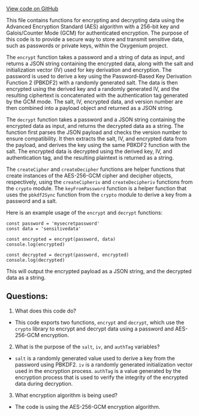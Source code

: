 [View code on GitHub](https://github.com/oxygenium/oxygenium-web3/packages/web3-wallet/src/password-crypto.ts)

This file contains functions for encrypting and decrypting data using the Advanced Encryption Standard (AES) algorithm with a 256-bit key and Galois/Counter Mode (GCM) for authenticated encryption. The purpose of this code is to provide a secure way to store and transmit sensitive data, such as passwords or private keys, within the Oxygenium project.

The `encrypt` function takes a password and a string of data as input, and returns a JSON string containing the encrypted data, along with the salt and initialization vector (IV) used for key derivation and encryption. The password is used to derive a key using the Password-Based Key Derivation Function 2 (PBKDF2) with a randomly generated salt. The data is then encrypted using the derived key and a randomly generated IV, and the resulting ciphertext is concatenated with the authentication tag generated by the GCM mode. The salt, IV, encrypted data, and version number are then combined into a payload object and returned as a JSON string.

The `decrypt` function takes a password and a JSON string containing the encrypted data as input, and returns the decrypted data as a string. The function first parses the JSON payload and checks the version number to ensure compatibility. It then extracts the salt, IV, and encrypted data from the payload, and derives the key using the same PBKDF2 function with the salt. The encrypted data is decrypted using the derived key, IV, and authentication tag, and the resulting plaintext is returned as a string.

The `createCipher` and `createDecipher` functions are helper functions that create instances of the AES-256-GCM cipher and decipher objects, respectively, using the `createCipheriv` and `createDecipheriv` functions from the `crypto` module. The `keyFromPassword` function is a helper function that uses the `pbkdf2Sync` function from the `crypto` module to derive a key from a password and a salt.

Here is an example usage of the `encrypt` and `decrypt` functions:

```
const password = 'mysecretpassword'
const data = 'sensitivedata'

const encrypted = encrypt(password, data)
console.log(encrypted)

const decrypted = decrypt(password, encrypted)
console.log(decrypted)
```

This will output the encrypted payload as a JSON string, and the decrypted data as a string.
## Questions: 
 1. What does this code do?
- This code exports two functions, `encrypt` and `decrypt`, which use the `crypto` library to encrypt and decrypt data using a password and AES-256-GCM encryption.

2. What is the purpose of the `salt`, `iv`, and `authTag` variables?
- `salt` is a randomly generated value used to derive a key from the password using PBKDF2. `iv` is a randomly generated initialization vector used in the encryption process. `authTag` is a value generated by the encryption process that is used to verify the integrity of the encrypted data during decryption.

3. What encryption algorithm is being used?
- The code is using the AES-256-GCM encryption algorithm.